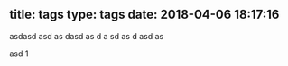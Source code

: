 title: tags
type: tags
date: 2018-04-06 18:17:16
---
asdasd asd as
dasd
as
d a
sd 
as
d 
asd 
as
 
 asd
  1